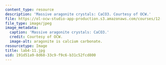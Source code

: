 ```yaml
---
content_type: resource
description: 'Massive aragonite crystals: CaCO3. Courtesy of OCW.'
file: https://ol-ocw-studio-app-production.s3.amazonaws.com/courses/12-108-structure-of-earth-materials-fall-2004/191d51a98d6833c9f9c6b31c52fcd800_lab4-11.jpg
file_type: image/jpeg
image_metadata:
  caption: 'Massive aragonite crystals: CaCO3.'
  credit: Courtesy of OCW.
  image-alt: aragonite is calcium carbonate.
resourcetype: Image
title: lab4-11.jpg
uid: 191d51a9-8d68-33c9-f9c6-b31c52fcd800
---
```

